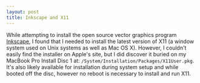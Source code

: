 ```yaml
---
layout: post
title: Inkscape and X11
---
```

While attempting to install the open source vector graphics program [Inkscape](http://www.inkscape.org), I found that I needed to install the latest version of X11 (a window system used on Unix systems as well as Mac OS X).  However, I couldn't easily find the installer on Apple's site, but I did discover it buried on my MacBook Pro Install Disc 1 at: `/System/Installation/Packages/X11User.pkg`.  It's also likely available for installation during system setup and while booted off the disc, however no reboot is necessary to install and run X11.
